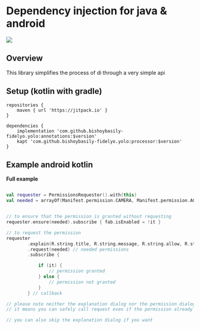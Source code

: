# Dependency injection for java & android

[![](https://jitpack.io/v/bishoybasily-fidelyo/yolo.svg)](https://jitpack.io/#bishoybasily-fidelyo/yolo)

## Overview

This library simplifies the process of di through a very simple api

## Setup (kotlin with gradle)
    repositories {
        maven { url 'https://jitpack.io' }        
    }

    dependencies {
        implementation 'com.github.bishoybasily-fidelyo.yolo:annotations:$version'
        kapt 'com.github.bishoybasily-fidelyo.yolo:processor:$version'
    }

## Example android kotlin

**Full example**
``` kotlin

val requester = PermissionsRequester().with(this)
val needed = arrayOf(Manifest.permission.CAMERA, Manifest.permission.ACCESS_FINE_LOCATION)


// to ensure that the permission is granted without requesting
requester.ensure(needed).subscribe { fab.isEnabled = !it }

// to request the permission
requester
        .explain(R.string.title, R.string.message, R.string.allow, R.string.deny) // explanation dialog
        .request(needed) // needed permissions
        .subscribe {

            if (it) {
                // permission granted
            } else {
                // permission not granted
            }
        } // callback

// please note neither the explanation dialog nor the permission dialog will be prompted if the permission already granted,
// it means you can safely call request even if the permission already granted

// you can also skip the explanation dialog if you want
        
